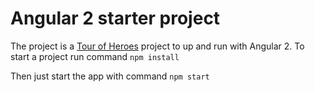 # Angular 2 starter project

The project is a [Tour of Heroes](https://angular.io/docs/ts/latest/tutorial/) project to up and run with Angular 2. 
To start a project run command ```npm install```

Then just start the app with command ```npm start``` 
